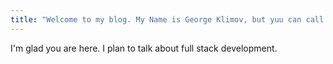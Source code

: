 ```yaml
---
title: "Welcome to my blog. My Name is George Klimov, but yuu can call Trane"
---
```


I'm glad you are here. I plan to talk about full stack development.
